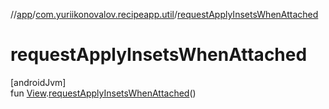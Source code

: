 //[app](../../index.md)/[com.yuriikonovalov.recipeapp.util](index.md)/[requestApplyInsetsWhenAttached](request-apply-insets-when-attached.md)

# requestApplyInsetsWhenAttached

[androidJvm]\
fun [View](https://developer.android.com/reference/kotlin/android/view/View.html).[requestApplyInsetsWhenAttached](request-apply-insets-when-attached.md)()
